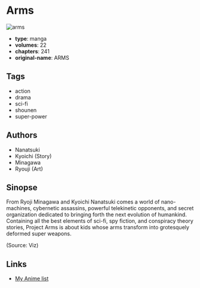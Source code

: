 # Arms

![arms](https://cdn.myanimelist.net/images/manga/2/147805.jpg)

-   **type**: manga
-   **volumes**: 22
-   **chapters**: 241
-   **original-name**: ARMS

## Tags

-   action
-   drama
-   sci-fi
-   shounen
-   super-power

## Authors

-   Nanatsuki
-   Kyoichi (Story)
-   Minagawa
-   Ryouji (Art)

## Sinopse

From Ryoji Minagawa and Kyoichi Nanatsuki comes a world of nano-machines, cybernetic assassins, powerful telekinetic opponents, and secret organization dedicated to bringing forth the next evolution of humankind. Containing all the best elements of sci-fi, spy fiction, and conspiracy theory stories, Project Arms is about kids whose arms transform into grotesquely deformed super weapons.

(Source: Viz)

## Links

-   [My Anime list](https://myanimelist.net/manga/1503/Arms)
